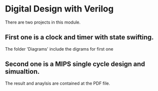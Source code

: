 # Digital Design with Verilog
There are two projects in this module. 

## First one is a clock and timer with state swifting. 
The folder 'Diagrams' include the digrams for first one 

## Second one is a MIPS single cycle design and simualtion. 
The result and anaylsis are contained at the PDF file.
